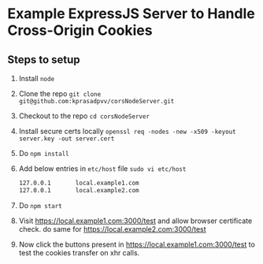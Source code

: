 # Example ExpressJS Server to Handle Cross-Origin Cookies

## Steps to setup

1) Install `node`
2) Clone the repo `git clone git@github.com:kprasadpvv/corsNodeServer.git`
3) Checkout to the repo `cd corsNodeServer`
4) Install secure certs locally `openssl req -nodes -new -x509 -keyout server.key -out server.cert`
5) Do `npm install`
6) Add below entries in `etc/host` file `sudo vi etc/host`

    ```bash
    127.0.0.1       local.example1.com
    127.0.0.1       local.example2.com
    ```

7) Do `npm start`
8) Visit <https://local.example1.com:3000/test> and allow browser certificate check. do same for <https://local.example2.com:3000/test>
9) Now click the buttons present in <https://local.example1.com:3000/test> to test the cookies transfer on xhr calls.
